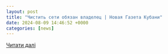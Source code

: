 ```yaml
---
layout: post
title: "Чистить сети обязан владелец | Новая Газета Кубани"
date: 2024-08-09 14:46:52 +0000
categories: [news]
---
```


[Читати далі](https://ngkub.ru/obshchestvo/chistit-seti-obyazan-vladelets)
